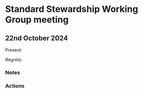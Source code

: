 # Standard Stewardship Working Group meeting

## 22nd October 2024

Present:

Regrets:

### Notes

### Actions